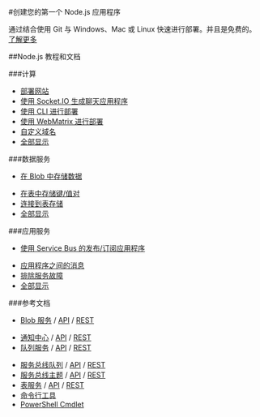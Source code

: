 <properties 
pageTitle="Windows Azure 开发人员中心：NODEJS" 
description="" 
services="NODEJS" 
documentationCenter="Develop" 
authors="" 
manager="Tiffena" 
editor="Eric Chen" />
<tags ms.service="NODEJS"
    ms.date=""
    wacn.date="11/02/2015"
    />

#创建您的第一个 Node.js 应用程序

通过结合使用 Git 与 Windows、Mac 或 Linux 快速进行部署。并且是免费的。
[了解更多](/documentation/articles/web-sites-nodejs-develop-deploy-mac)

##Node.js 教程和文档

###计算

- [部署网站](/documentation/articles/web-sites-nodejs-develop-deploy-mac)
- [使用 Socket.IO 生成聊天应用程序](/documentation/articles/web-sites-nodejs-chat-app-socketio)
- [使用 CLI 进行部署](/documentation/articles/xplat-cli)
- [使用 WebMatrix 进行部署](/documentation/articles/web-sites-nodejs-use-webmatrix)
- [自定义域名](/documentation/articles/web-sites-custom-domain-name)
- [全部显示](/develop/nodejs/compute)  

###数据服务

- [在 Blob 中存储数据](/documentation/articles/storage-nodejs-how-to-use-blob-storage)

<!--- [Store data using DocumentDB](/documentation/articles/documentdb-nodejs-application)
- [使用 MongoDB 存储数据](/documentation/articles/store-mongolab-web-sites-nodejs-store-data-mongodb)
-->
- [在表中存储键/值对](/documentation/articles/storage-nodejs-how-to-use-table-storage)
- [连接到表存储](/documentation/articles/storage-nodejs-use-table-storage-web-site)
- [全部显示](/develop/nodejs/data)
  
###应用服务

-  [使用 Service Bus 的发布/订阅应用程序](/documentation/articles/service-bus-nodejs-how-to-use-topics-subscriptions)
<!--- [使用 SendGrid 发送电子邮件](/documentation/articles/store-sendgrid-nodejs-how-to-send-email)-->
- [应用程序之间的消息](/documentation/articles/storage-nodejs-how-to-use-queues)
- [排除服务故障](/documentation/articles/best-practices-troubleshooting/#PlatformServices)
- [全部显示](/develop/nodejs/app-services)

###参考文档

- [Blob 服务](/documentation/articles/storage-nodejs-how-to-use-blob-storage) / [API](http://go.microsoft.com/fwlink/?linkid=401539&clcid=0x804) / [REST](http://msdn.microsoft.com/zh-cn/library/azure/dd179355)
<!--
- [DocumentDB](/documentation/articles/documentdb-nodejs-application) / [API](http://dl.windowsazure.com/documentdb/nodedocs)-->
- [通知中心](/documentation/articles/notification-hubs-nodejs-how-to-use-notification-hubs) / [API](http://dl.windowsazure.com/nodedocs/NotificationHubService.html) / [REST](http://msdn.microsoft.com/zh-cn/library/azure/dn223264.aspx)
- [队列服务](/documentation/articles/storage-nodejs-how-to-use-queues) / [API](http://go.microsoft.com/fwlink/?linkid=401540&clcid=0x804) / [REST](http://msdn.microsoft.com/zh-cn/library/azure/dd179355)
<!--- [SendGrid](/documentation/articles/store-sendgrid-nodejs-how-to-send-email) / [REST](http://sendgrid.com/docs/API_Reference/index.html)-->
- [服务总线队列](/documentation/articles/service-bus-nodejs-how-to-use-queues) / [API](http://dl.windowsazure.com/nodedocs/ServiceBusService.html) / [REST](http://msdn.microsoft.com/zh-cn/library/azure/hh780717)
- [服务总线主题](/documentation/articles/service-bus-nodejs-how-to-use-topics-subscriptions) / [API](http://dl.windowsazure.com/nodedocs/ServiceBusService.html) / [REST](http://msdn.microsoft.com/zh-cn/library/azure/hh780717)
- [表服务](/documentation/articles/storage-nodejs-how-to-use-table-storage) / [API](http://go.microsoft.com/fwlink/?linkid=401538&clcid=0x804) / [REST](http://msdn.microsoft.com/zh-cn/library/azure/dd179355)
- [命令行工具](/documentation/articles/xplat-cli)
- [PowerShell Cmdlet](/documentation/articles/powershell-install-configure)


